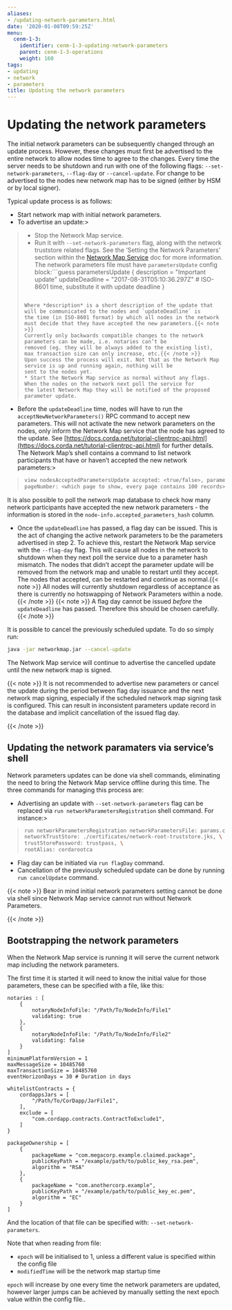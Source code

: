 ```yaml
---
aliases:
- /updating-network-parameters.html
date: '2020-01-08T09:59:25Z'
menu:
  cenm-1-3:
    identifier: cenm-1-3-updating-network-parameters
    parent: cenm-1-3-operations
    weight: 160
tags:
- updating
- network
- parameters
title: Updating the network parameters
---
```



# Updating the network parameters

The initial network parameters can be subsequently changed through an update process. However, these changes must first
be advertised to the entire network to allow nodes time to agree to the changes. Every time the server needs to be shutdown
and run with one of the following flags: `--set-network-parameters`, `--flag-day` or `--cancel-update`. For change to be
advertised to the nodes new network map has to be signed (either by HSM or by local signer).

Typical update process is as follows:


* Start network map with initial network parameters.
* To advertise an update:>
>
> * Stop the Network Map service.
> * Run it with `--set-network-parameters` flag, along with the network truststore related flags. See the ‘Setting
> the Network Parameters’ section within the [Network Map Service](network-map.md) doc for more information. The network parameters
> file must have `parametersUpdate` config block:```guess
> parametersUpdate {
>     description = "Important update"
>     updateDeadline = "2017-08-31T05:10:36.297Z" # ISO-8601 time, substitute it with update deadline
> }
> ```
>
> Where *description* is a short description of the update that will be communicated to the nodes and `updateDeadline` is
> the time (in ISO-8601 format) by which all nodes in the network must decide that they have accepted the new parameters.{{< note >}}
> Currently only backwards compatible changes to the network parameters can be made, i.e. notaries can’t be
> removed (eg. they will be always added to the existing list), max transaction size can only increase, etc.{{< /note >}}
> Upon success the process will exit. Not that as the Network Map service is up and running again, nothing will be
> sent to the nodes yet.
> * Start the Network Map service as normal without any flags. When the nodes on the network next poll the service for
> the latest Network Map they will be notified of the proposed parameter update.



* Before the `updateDeadline` time, nodes will have to run the `acceptNewNetworkParameters()` RPC command to accept
new parameters. This will not
activate the new network parameters on the nodes, only inform the Network Map service that the node has agreed to the
update. See [https://docs.corda.net/tutorial-clientrpc-api.html](https://docs.corda.net/tutorial-clientrpc-api.html) for further details.
The Network Map’s shell contains a command to list network participants that have or haven’t accepted the new
network parameters:>
> ```bash
> view nodesAcceptedParametersUpdate accepted: <true/false>, parametersHash: <parameters update hash value>,
> pageNumber: <which page to show, every page contains 100 records>
> ```
>

It is also possible to poll the network map database to check how many network participants have accepted the new
network parameters - the information is stored in the `node-info.accepted_parameters_hash` column.
* Once the `updateDeadline` has passed, a flag day can be issued. This is the act of changing the active network
parameters to be the parameters advertised in step 2. To achieve this, restart the Network Map service with the
`--flag-day` flag. This will cause all nodes in the network to shutdown when they next poll the service due to a
parameter hash mismatch. The nodes that didn’t accept the parameter update will be removed from the network map and
unable to restart until they accept. The nodes that accepted, can be restarted and continue as normal.{{< note >}}
All nodes will currently shutdown regardless of acceptance as there is currently no hotswapping of Network
Parameters within a node.{{< /note >}}
{{< note >}}
A flag day cannot be issued *before* the `updateDeadline` has passed. Therefore this should be chosen carefully.{{< /note >}}


It is possible to cancel the previously scheduled update. To do so simply run:

```bash
java -jar networkmap.jar --cancel-update
```

The Network Map service will continue to advertise the cancelled update until the new network map is signed.

{{< note >}}
It is not recommended to advertise new parameters or cancel the update during the period between flag day
issuance and the next network map signing, especially if the scheduled network map signing task is configured.
This can result in inconsistent parameters update record in the database and implicit cancellation of the
issued flag day.

{{< /note >}}

## Updating the network paramaters via service’s shell

Network parameters updates can be done via shell commands, eliminating the need to bring the Network Map service
offline during this time. The three commands for managing this process are:


* Advertising an update with `--set-network-parameters` flag can be replaced via
`run networkParametersRegistration` shell command. For instance:>
> ```bash
> run networkParametersRegistration networkParametersFile: params.conf, \
> networkTrustStore: ./certificates/network-root-truststore.jks, \
> trustStorePassword: trustpass, \
> rootAlias: cordarootca
> ```
>


* Flag day can be initiated via `run flagDay` command.
* Cancellation of the previously scheduled update can be done by running `run cancelUpdate` command.

{{< note >}}
Bear in mind initial network parameters setting cannot be done via shell since Network Map service cannot run
without Network Parameters.

{{< /note >}}

## Bootstrapping the network parameters

When the Network Map service is running it will serve the current network map including the network parameters.

The first time it is started it will need to know the initial value for those parameters, these
can be specified with a file, like this:

```guess
notaries : [
    {
        notaryNodeInfoFile: "/Path/To/NodeInfo/File1"
        validating: true
    },
    {
        notaryNodeInfoFile: "/Path/To/NodeInfo/File2"
        validating: false
    }
]
minimumPlatformVersion = 1
maxMessageSize = 10485760
maxTransactionSize = 10485760
eventHorizonDays = 30 # Duration in days

whitelistContracts = {
    cordappsJars = [
        "/Path/To/CorDapp/JarFile1",
    ],
    exclude = [
        "com.cordapp.contracts.ContractToExclude1",
    ]
}

packageOwnership = [
    {
        packageName = "com.megacorp.example.claimed.package",
        publicKeyPath = "/example/path/to/public_key_rsa.pem",
        algorithm = "RSA"
    },
    {
        packageName = "com.anothercorp.example",
        publicKeyPath = "/example/path/to/public_key_ec.pem",
        algorithm = "EC"
    }
]
```

And the location of that file can be specified with: `--set-network-parameters`.

Note that when reading from file:


* `epoch` will be initialised to 1, unless a different value is specified within the config file
* `modifiedTime` will be the network map startup time

`epoch` will increase by one every time the network parameters are updated, however larger jumps can be achieved by
manually setting the next epoch value within the config file..
